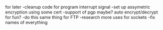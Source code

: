 for later
-cleanup code for program interrupt signal
-set up assymetric encryption using some cert
-support of pgp maybe? auto encrypt/decrypt for fun?
-do this same thing for FTP
-research more uses for sockets
-fix names of everything
